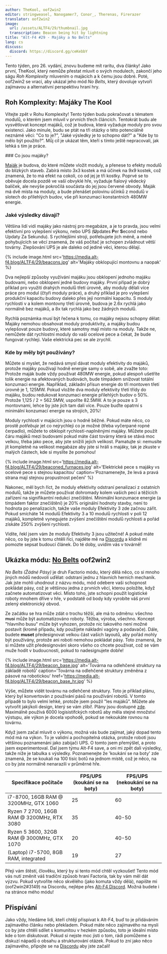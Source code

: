 ```yaml
---
author: TheKool, oof2win2
editor: stringweasel, Nanogamer7, Conor_, Therenas, Firerazer
translator: oof2win2
image:
  url: /assets/ALTF4/29/thumbnail.jpg
  transcription: Beacon being hit by lightning
title: "Alt-F4 #29 - Majáky a No Belts"
lang: cs
discuss:
  discord: https://discord.gg/ceKebbY
---
```


Tento týden, pro 26. vydání, znovu budeme mít raritu, dva články! Jako první, TheKool, který nemůže přestat mluvit o svých modulech, zakončí jeho ságu *Roh Komplexity* mluvením o majácích a k čemu jsou dobré. Poté, oof2win2 se vrací, aby ukázal jeho mód *No Belts*, který dovoluje vytvoří zajímavou a alternativní perspektivu hraní hry.

## Roh Komplexity: Majáky <author>The Kool</author>

Vítejte zpět v Rohu Komplexity! Tento týden budu pokračovat s tématem modulů, o kterém jsem mluvil v prvních třech článcích. Tentokrát budu ale vysvětlovat koncept majáků, což je budova, která vyžaduje moduly pro svou existenci. Jako minule, budu se ptát na tři otázky o této potenciálně neznámé věci: "Co to je?", "Jaké výsledky je to schopno dát?" a "Kde by to mělo být použito?". Můj cíl je ukázat těm, kteří s tímto ještě nepracovali, jak lehká s tím je práce.

### Co jsou majáky?

[Maják](https://wiki.factorio.com/Beacon) je budova, do které můžete vložit moduly, a přenese to efekty modulů do blízkých staveb. Zabírá místo 3x3 kostek a má účinek na 9x9 kostek, což znamená, že to má efekt na cokoli, co od jej je tři kostky. Poprvé se to oběvuje docela pozdě ve vaší obvyklé hře, vyžaduje fialový vědecký balíček, ale nevýše pokročilá součásta do jej jsou červené obvody. Maják má dvě místa na moduly, a bude přenášet polovinu účinků z modulů v slotech do přilehlých budov, vše při konzumaci konstantních 480MW energie.

### Jaké výsledky dávají?

Většina lidí vidí majáky jako nástroj pro megabáze, a je to pravda, jsou velmi efektivní pro vylepšení výkonu, nebo UPS (**U**pdates **P**er **S**econd nebo Updaty Za Sekundu). S rychlejšími stroji, potřebujete jich méně, a méně pohybujících se věcí znamená, že váš počítač je schopen zvládnout větší továrny. Zlepšování UPS je ale daleko od jediné věci, kterou dělají.

{% include image.html src='https://media.alt-f4.blog/ALTF4/29/beacons.jpg' alt='Majáky obklopující montovnu a naopak' %}

Dva nejlepší způsoby využívání majáku jsou obklopení jednoho majáku budovami, nebo obklopení jedné budovy majáky. První případ je dobrý příklad pro využití drahých modulů třetí úrovně, aby moduly dělali více práce pro modul (čtyři moduly práce), a druhý příklad je pro vylepšení produkční kapacitu budovy daleko přes její normální kapacitu. S moduly rychlosti v a kolem montovny třetí úrovně, budova je 2.6x rychlá jako normálně bez majáků, a 8x tak rychlá jako bez žádných modulů.

Rychlá poznámka musí být řečena k tomu, co majáky nejsou schopny dělat: Majáky nemohou obsahovat moduly produktivity, a majáky budou vylepšovat pouze budovy, které samotny mají místo na moduly. Takže ne, nemůžete dát rychlostní moduly do vaší ocelové pece a čekat, že bude fungovat rychleji. Vaše elektrická pec se ale zrychlí.

### Kde by měly být používány?

Můžete si myslet, že nedává smysl dávat moduly efektivity do majáků, protože majáky používají hodně energie samy o sobě, ale zvažte toto: Protože maják bude vždy používat 480MW energie, pokud alespoň ušetříte tolik energie na afektovaných budovách, bude tímpádem snižovat totální konzumaci energie. Například, základní přísun energie do tří montoven třetí úrovně je 1, 125MW. Pokud vložíte dva moduly efektivity třetí třídy do majáku, budou redukovat konzumaci energie přilehlých budov o 50%. Protože 1,125 / 2 = 562.5MW, uspoříte 82.5MW. A to je pouze s 3 montovnami, lehce by jste jich tam dali více. Pouze buďte opatrní s minimální konzumací energie na strojích, 20%!

Moduly rychlosti v majácích jsou o hodně běžné. Pokud máte něco, co prostě *potřebuje* jet co nejrychleji co je možné (třeba vyčerpané ropné čerpadlo), můžete to obklopit rychlostí-naplněnými majáky. Můžete použít čáru majáků mezi budovami pokud máte část továrny která se stává moc velkou, třeba jako pece, aby jste snížili jejich velikost. Pamatujte si: nemusíte jít kompletně na velikost megabáze aby jste si hráli s majáky, tak je zkuste v malých částech, kde si myslíte že pomohou!

{% include image.html src='https://media.alt-f4.blog/ALTF4/29/beaconed_furnaces.jpg' alt='Elektrické pece s majáky vs ocelové pece s stejnou kapacitou' caption='Poznamenejte, že levá a pravá strana mají stejnou propustnost pečení' %}

Nakonec, měl bych říct, že moduly efektivity odstraní penalizaci z ostatních modulů, takže je můžete používat dohromady kolem vašich pecí a těžících zařízení na signifikantní redukci znečištění. Minimální konzumace energie (a tímpádem faktor znečištění) je 20% originální hodnoty stavby, není to hodnota po penalizacích, takže vaše moduly Efektivity 3 zde začnou zářit. Pokud smícháte 14 modulů Efektivity 3 a 10 modulů rychlosti v poli 12 majáků, kompletně vynegujete zvýšení znečištění modulů rychlosti a pořád získáte 250% zvýšení rychlosti.

Vidíte, řekl jsem vám že moduly Efektivity 3 jsou užitečné! A pokud máte něco, co by jste k tomu chtěli říci, najděte mě na [Discordu](https://discord.gg/AsXAwyV) a klidně mi pomozte sepsat budoucí článek. Do té doby, uvidím vás v továrně!

## Ukázka módu: [No Belts](https://mods.factorio.com/mod/no-belts) <author>oof2win2</author>

*No Belts (Žádné Pásy)* je druh Factorio módu, který dělá něco, co si mnoho jiných módů nedovolí uďělat: odstraní jednu z hlavních herních mechanik. Jak jste mohli uhodnout z názvu módu, mód odebere vaši schopnost pokládat pásy, což je většinou jedna z prvních věcí, kterou položíte, když začnete automatizovat věci. Místo toho, jste schopni použít logistické roboty mnohem dříve v hře, v podstatě od body kdy vyrobíte váš první zelený elektronický obvod.

Ze začátku se hra může zdát o trochu těžší, ale má to odměnu: všechno ~~musí~~ může být automatizováno roboty. Těžba, výroba, všechno. Koncept "hlavního busu" může být vyhozen, protože nic takového není možné postavit (kromě případu, kdy použijete nákladní vagóny a podavače). Dále, budete **muset** předesignovat velkou část vašich layoutů, aby pořád mohly být používány, protože ani roboti nemohou pokládat pásy. Toto znamená, že si můžete užít předesignování skoro všeho co chcete používat, což se vám muže hodit v budoucnosti, pokud to nadesignujete dobře!

{% include image.html src='https://media.alt-f4.blog/ALTF4/29/beacon_base.jpg' alt='Továrna na odlehčené struktury na základě robotů' caption='Továrna na odlehčené struktury změněna z pásové na robotickou' href='https://media.alt-f4.blog/ALTF4/29/beacon_base_hr.jpg' %}

Výše, můžete vidět továrnu na odlehčené struktury. Toto je příklad plánu, který byl konvertován z používání pásů na používání robotů. V tomto případě to bylo velmi lehké, protože jsem použil "les majáků". Můžete ale vytvořit jakýkoli design, který se vám zlíbí!. Plány jsou dostupné [zde](https://media.alt-f4.blog/ALTF4/29/blueprint.txt). Maximálně používá 6000 logisistifckých robotů aby měla stejné množství výstupu, ale výkon je docela vpohodě, pokud se nekoukáte rovnou na továrnu.

Když jsem začal mluvit o výkonu, možná vás bude zajímat, jaký dopad tento mód má na výkon. To je validní a pochopitelná otázka, protože roboti jsou většinou poznamenáni jako zabijači UPS. O tomto jsem přemýšlel, a proto jsem experimentoval. Dal jsem týmu Alt-F4 save, a oni mi zpět dali výsledky, takže níže je tabulka s výsledky. Poznamenejte že 'koukání se na boty' zde znamená, že se koukali na 100 tisíc botů na jednom místě, což je něco, na co by jste normálně nenarazili v průměrné hře.

| Specifikace počítače                       | FPS/UPS (koukání se na boty) | FPS/UPS (nekoukání se na boty) |
|--------------------------------------------|------------------------------|--------------------------------|
| i7-8700, 16GB RAM @ 3200MHz, GTX 1060      | 25                           | 60                             |
| Ryzen 7 2700, 16GB RAM @ 3200MHz, RTX 3080 | 35                           | 40-50                          |
| Ryzen 5 3600, 32GB RAM @ 3000MHz, GTX 1070 | 20                           | 40-50                          |
| (Laptop) i7-5700, 8GB RAM, integrated      | 19                           | 27                             |

Přeji vám štěstí, člověku, který by si tento mód chtěl vyzkoušet! Tento mód vás nutí změnit váš tradiční způsob hraní Factoria, tak by vám měl dát výzvu. Pokud vytvoříte něco skvělého (jako komuta vždy dělá), napište mi (oof2win2#3149) na Discordu, nejlépe přes [Alt-F4 Discord](https://discord.gg/ceKebbY). Možná budete i na stránce mého módu!

## Přispívání

Jako vždy, hledáme lidi, kteří chtějí přispívat k Alt-F4, buď to je přidáváním zajímavěho článku nebo překladem. Pokud máte něco zajímavého na mysli co by jste chtěli sdílet s komunitou v hezkém způsobu, toto je ideální místo kde o tom diskutovat. Pokud si nejste moc jisti o tom, rádi pomůžeme s diskuzí nápadů o obsahu a strukturování otázek. Pokud to zní jako něco zajímavého, připojte se na [Discordu](https://discord.gg/nxnCFkb) aby jste začali!
